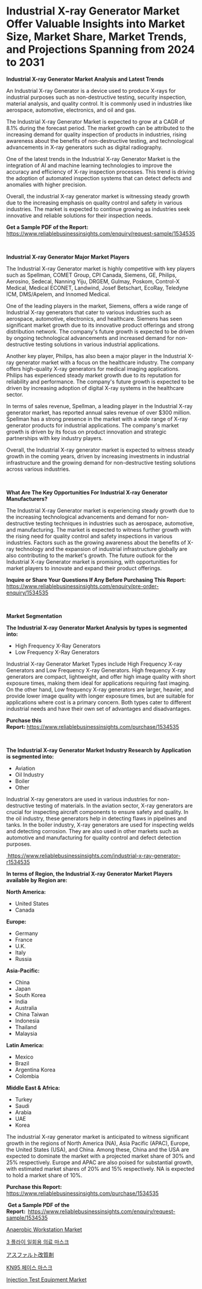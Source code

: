 <p><h1>Industrial X-ray Generator Market Offer Valuable Insights into Market Size, Market Share, Market Trends, and Projections Spanning from 2024 to 2031</h1></p><p><strong>Industrial X-ray Generator Market Analysis and Latest Trends</strong></p>
<p><p>An Industrial X-ray Generator is a device used to produce X-rays for industrial purposes such as non-destructive testing, security inspection, material analysis, and quality control. It is commonly used in industries like aerospace, automotive, electronics, and oil and gas.</p><p>The Industrial X-ray Generator Market is expected to grow at a CAGR of 8.1% during the forecast period. The market growth can be attributed to the increasing demand for quality inspection of products in industries, rising awareness about the benefits of non-destructive testing, and technological advancements in X-ray generators such as digital radiography.</p><p>One of the latest trends in the Industrial X-ray Generator Market is the integration of AI and machine learning technologies to improve the accuracy and efficiency of X-ray inspection processes. This trend is driving the adoption of automated inspection systems that can detect defects and anomalies with higher precision.</p><p>Overall, the industrial X-ray generator market is witnessing steady growth due to the increasing emphasis on quality control and safety in various industries. The market is expected to continue growing as industries seek innovative and reliable solutions for their inspection needs.</p></p>
<p><strong>Get a Sample PDF of the Report:&nbsp;</strong> <a href="https://www.reliablebusinessinsights.com/enquiry/request-sample/1534535">https://www.reliablebusinessinsights.com/enquiry/request-sample/1534535</a></p>
<p>&nbsp;</p>
<p><strong>Industrial X-ray Generator Major Market Players</strong></p>
<p><p>The Industrial X-ray Generator market is highly competitive with key players such as Spellman, COMET Group, CPI Canada, Siemens, GE, Philips, Aerosino, Sedecal, Nanning Yiju, DRGEM, Gulmay, Poskom, Control-X Medical, Medical ECONET, Landwind, Josef Betschart, EcoRay, Teledyne ICM, DMS/Apelem, and Innomed Medical.</p><p>One of the leading players in the market, Siemens, offers a wide range of Industrial X-ray generators that cater to various industries such as aerospace, automotive, electronics, and healthcare. Siemens has seen significant market growth due to its innovative product offerings and strong distribution network. The company's future growth is expected to be driven by ongoing technological advancements and increased demand for non-destructive testing solutions in various industrial applications.</p><p>Another key player, Philips, has also been a major player in the Industrial X-ray generator market with a focus on the healthcare industry. The company offers high-quality X-ray generators for medical imaging applications. Philips has experienced steady market growth due to its reputation for reliability and performance. The company's future growth is expected to be driven by increasing adoption of digital X-ray systems in the healthcare sector.</p><p>In terms of sales revenue, Spellman, a leading player in the Industrial X-ray generator market, has reported annual sales revenue of over $300 million. Spellman has a strong presence in the market with a wide range of X-ray generator products for industrial applications. The company's market growth is driven by its focus on product innovation and strategic partnerships with key industry players.</p><p>Overall, the Industrial X-ray generator market is expected to witness steady growth in the coming years, driven by increasing investments in industrial infrastructure and the growing demand for non-destructive testing solutions across various industries.</p></p>
<p>&nbsp;</p>
<p><strong>What Are The Key Opportunities For Industrial X-ray Generator Manufacturers?</strong></p>
<p><p>The Industrial X-ray Generator market is experiencing steady growth due to the increasing technological advancements and demand for non-destructive testing techniques in industries such as aerospace, automotive, and manufacturing. The market is expected to witness further growth with the rising need for quality control and safety inspections in various industries. Factors such as the growing awareness about the benefits of X-ray technology and the expansion of industrial infrastructure globally are also contributing to the market's growth. The future outlook for the Industrial X-ray Generator market is promising, with opportunities for market players to innovate and expand their product offerings.</p></p>
<p><strong>Inquire or Share Your Questions If Any Before Purchasing This Report:</strong> <a href="https://www.reliablebusinessinsights.com/enquiry/pre-order-enquiry/1534535">https://www.reliablebusinessinsights.com/enquiry/pre-order-enquiry/1534535</a></p>
<p>&nbsp;</p>
<p><strong>Market Segmentation</strong></p>
<p><strong>The Industrial X-ray Generator Market Analysis by types is segmented into:</strong></p>
<p><ul><li>High Frequency X-Ray Generators</li><li>Low Frequency X-Ray Generators</li></ul></p>
<p><p>Industrial X-ray Generator Market Types include High Frequency X-ray Generators and Low Frequency X-ray Generators. High frequency X-ray generators are compact, lightweight, and offer high image quality with short exposure times, making them ideal for applications requiring fast imaging. On the other hand, Low frequency X-ray generators are larger, heavier, and provide lower image quality with longer exposure times, but are suitable for applications where cost is a primary concern. Both types cater to different industrial needs and have their own set of advantages and disadvantages.</p></p>
<p><strong>Purchase this Report:&nbsp;</strong><a href="https://www.reliablebusinessinsights.com/purchase/1534535">https://www.reliablebusinessinsights.com/purchase/1534535</a></p>
<p>&nbsp;</p>
<p><strong>The Industrial X-ray Generator Market Industry Research by Application is segmented into:</strong></p>
<p><ul><li>Aviation</li><li>Oil Industry</li><li>Boiler</li><li>Other</li></ul></p>
<p><p>Industrial X-ray generators are used in various industries for non-destructive testing of materials. In the aviation sector, X-ray generators are crucial for inspecting aircraft components to ensure safety and quality. In the oil industry, these generators help in detecting flaws in pipelines and tanks. In the boiler industry, X-ray generators are used for inspecting welds and detecting corrosion. They are also used in other markets such as automotive and manufacturing for quality control and defect detection purposes.</p></p>
<p><a href="https://www.reliablebusinessinsights.com/industrial-x-ray-generator-r1534535">&nbsp;https://www.reliablebusinessinsights.com/industrial-x-ray-generator-r1534535</a></p>
<p><strong>In terms of Region, the Industrial X-ray Generator Market Players available by Region are:</strong></p>
<p>
    <p> <strong> North America: </strong>
        <ul>
            <li>United States</li>
            <li>Canada</li>
        </ul>
        </p> 
    <p> <strong> Europe: </strong>
        <ul>
            <li>Germany</li>
            <li>France</li>
            <li>U.K.</li>
            <li>Italy</li>
            <li>Russia</li>
        </ul>
        </p> 
    <p> <strong> Asia-Pacific: </strong>
        <ul>
            <li>China</li>
            <li>Japan</li>
            <li>South Korea</li>
            <li>India</li>
            <li>Australia</li>
            <li>China Taiwan</li>
            <li>Indonesia</li>
            <li>Thailand</li>
            <li>Malaysia</li>
        </ul>
        </p> 
    <p> <strong> Latin America: </strong>
        <ul>
            <li>Mexico</li>
            <li>Brazil</li>
            <li>Argentina Korea</li>
            <li>Colombia</li>
        </ul>
        </p> 
    <p> <strong> Middle East & Africa: </strong>
        <ul>
            <li>Turkey</li>
            <li>Saudi</li>
            <li>Arabia</li>
            <li>UAE</li>
            <li>Korea</li>
        </ul>
    </p>
    </p>
<p><p>The industrial X-ray generator market is anticipated to witness significant growth in the regions of North America (NA), Asia Pacific (APAC), Europe, the United States (USA), and China. Among these, China and the USA are expected to dominate the market with a projected market share of 30% and 25% respectively. Europe and APAC are also poised for substantial growth, with estimated market shares of 20% and 15% respectively. NA is expected to hold a market share of 10%.</p></p>
<p><strong>Purchase this Report: </strong><a href="https://www.reliablebusinessinsights.com/purchase/1534535">https://www.reliablebusinessinsights.com/purchase/1534535</a></p>
<p>&nbsp;<strong>Get a Sample PDF of the Report:&nbsp;&nbsp;</strong><a href="https://www.reliablebusinessinsights.com/enquiry/request-sample/1534535">https://www.reliablebusinessinsights.com/enquiry/request-sample/1534535</a></p>
<p><strong></strong></p>
<p><p><a href="https://github.com/wybrqqeb6/Market-Research-Report-List-1/blob/main/anaerobic-workstation-market.md">Anaerobic Workstation Market</a></p><p><a href="https://github.com/RickyMetzDVM/Market-Research-Report-List-1/blob/main/9150701174846.md">3 플라이 일회용 의료 마스크</a></p><p><a href="https://github.com/DeonBoer2023/Market-Research-Report-List-1/blob/main/6451849162404.md">アスファルト改質剤</a></p><p><a href="https://github.com/naiemislamrayan2/Market-Research-Report-List-1/blob/main/3856496174847.md">KN95 페이스 마스크</a></p><p><a href="https://github.com/mdmisese/Market-Research-Report-List-1/blob/main/injection-test-equipment-market.md">Injection Test Equipment Market</a></p></p>